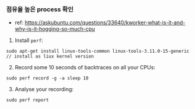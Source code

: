 ### 점유율 높은 process 확인
* ref: https://askubuntu.com/questions/33640/kworker-what-is-it-and-why-is-it-hogging-so-much-cpu
1. Install `perf`:
  
```sudo apt-get install linux-tools-common linux-tools-3.11.0-15-generic // install as liux kernel version```
  
2. Record some 10 seconds of backtraces on all your CPUs:
  
```sudo perf record -g -a sleep 10```
  
3. Analyse your recording:
  
```sudo perf report```

